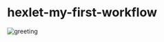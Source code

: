 # hexlet-my-first-workflow

![greeting](https://github.com/github/docs/actions/workflows/hello.yml/badge.svg)
